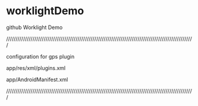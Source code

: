 worklightDemo
=============

github Worklight Demo






////////////////////////////////////////////////////////////////////////////////////////////////////

configuration for gps plugin

app/res/xml/plugins.xml
<plugin name="Geolocation" value="org.apache.cordova.GeoBroker" />


app/AndroidManifest.xml
<uses-permission android:name="android.permission.ACCESS_COARSE_LOCATION" />
<uses-permission android:name="android.permission.ACCESS_FINE_LOCATION" />
<uses-permission android:name="android.permission.ACCESS_LOCATION_EXTRA_COMMANDS" />


////////////////////////////////////////////////////////////////////////////////////////////////////




